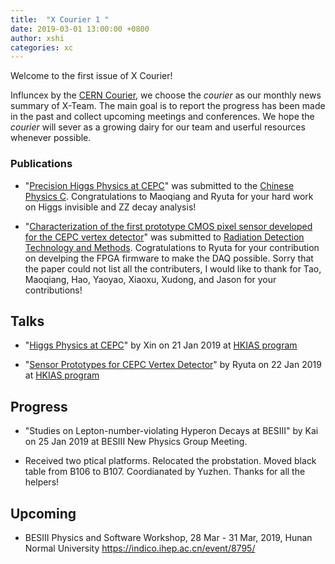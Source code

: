 ```yaml
---
title:  "X Courier 1 "
date: 2019-03-01 13:00:00 +0800
author: xshi
categories: xc
---
```


Welcome to the first issue of X Courier! 

Influncex by the [CERN Courier](https://cerncourier.com), we choose the _courier_ as our monthly news summary of X-Team. The main goal is to report the progress has been made in the past and collect upcoming meetings and conferences. We hope the _courier_ will sever as a growing dairy for our team and userful resources whenever possible. 


### Publications

* "[Precision Higgs Physics at CEPC](https://arxiv.org/abs/1810.09037)" was submitted to the [Chinese Physics C](http://iopscience.iop.org/journal/1674-1137). Congratulations to Maoqiang and Ryuta for your hard work on Higgs invisible and ZZ decay analysis! 

* "[Characterization of the first prototype CMOS pixel sensor developed for the CEPC vertex detector](https://arxiv.org/abs/1901.10283)" was submitted to [Radiation Detection Technology and Methods](https://link.springer.com/journal/41605). Cogratulations to Ryuta for your contribution on develping the FPGA firmware to make the DAQ possible. Sorry that the paper could not list all the contributers, I would like to thank for Tao, Maoqiang, Hao, Yaoyao, Xiaoxu, Xudong, and Jason for your contributions! 


## Talks 

* "[Higgs Physics at CEPC](http://ias.ust.hk/program/shared_doc/2019/201901hep/conf/20190121_4042_pm_Xin%20Shi.pdf)" by Xin on 21 Jan 2019 at [HKIAS program](http://iasprogram.ust.hk/hep/2019/conf.php)

* "[Sensor Prototypes for CEPC Vertex Detector](http://ias.ust.hk/program/shared_doc/2019/201901hep/conf/20190122_4042_pm_Ryuta%20Kiuchi.pdf)" by Ryuta on 22 Jan 2019 at [HKIAS program](http://iasprogram.ust.hk/hep/2019/conf.php) 

## Progress 

* "Studies on Lepton-number-violating Hyperon Decays at BESIII" by Kai on 25 Jan 2019 at BESIII New Physics Group Meeting. 

* Received two ptical platforms. Relocated the probstation. Moved black table from B106 to B107. Coordianated by Yuzhen. Thanks for all the helpers! 

## Upcoming 

* BESIII Physics and Software Workshop, 28 Mar - 31 Mar, 2019, Hunan Normal University <https://indico.ihep.ac.cn/event/8795/>



